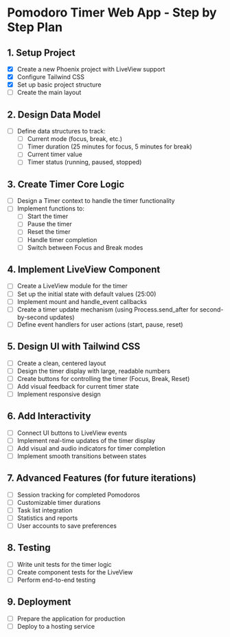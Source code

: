 # Pomodoro Timer Web App - Step by Step Plan

## 1. Setup Project

- [x] Create a new Phoenix project with LiveView support
- [x] Configure Tailwind CSS
- [x] Set up basic project structure
- [ ] Create the main layout

## 2. Design Data Model

- [ ] Define data structures to track:
  - [ ] Current mode (focus, break, etc.)
  - [ ] Timer duration (25 minutes for focus, 5 minutes for break)
  - [ ] Current timer value
  - [ ] Timer status (running, paused, stopped)

## 3. Create Timer Core Logic

- [ ] Design a Timer context to handle the timer functionality
- [ ] Implement functions to:
  - [ ] Start the timer
  - [ ] Pause the timer
  - [ ] Reset the timer
  - [ ] Handle timer completion
  - [ ] Switch between Focus and Break modes

## 4. Implement LiveView Component

- [ ] Create a LiveView module for the timer
- [ ] Set up the initial state with default values (25:00)
- [ ] Implement mount and handle_event callbacks
- [ ] Create a timer update mechanism (using Process.send_after for second-by-second updates)
- [ ] Define event handlers for user actions (start, pause, reset)

## 5. Design UI with Tailwind CSS

- [ ] Create a clean, centered layout
- [ ] Design the timer display with large, readable numbers
- [ ] Create buttons for controlling the timer (Focus, Break, Reset)
- [ ] Add visual feedback for current timer state
- [ ] Implement responsive design

## 6. Add Interactivity

- [ ] Connect UI buttons to LiveView events
- [ ] Implement real-time updates of the timer display
- [ ] Add visual and audio indicators for timer completion
- [ ] Implement smooth transitions between states

## 7. Advanced Features (for future iterations)

- [ ] Session tracking for completed Pomodoros
- [ ] Customizable timer durations
- [ ] Task list integration
- [ ] Statistics and reports
- [ ] User accounts to save preferences

## 8. Testing

- [ ] Write unit tests for the timer logic
- [ ] Create component tests for the LiveView
- [ ] Perform end-to-end testing

## 9. Deployment

- [ ] Prepare the application for production
- [ ] Deploy to a hosting service
